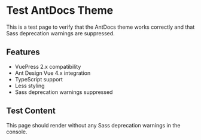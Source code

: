 # Test AntDocs Theme

This is a test page to verify that the AntDocs theme works correctly and that Sass deprecation warnings are suppressed.

## Features

- VuePress 2.x compatibility
- Ant Design Vue 4.x integration
- TypeScript support
- Less styling
- Sass deprecation warnings suppressed

## Test Content

This page should render without any Sass deprecation warnings in the console.
